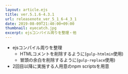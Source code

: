 ```yaml
---
layout: article.ejs
title: ver.5.1.6-4.3.1
url: releasenote_ver_5_1_6-4_3_1
date: 2019-08-09T21:40:00+09:00
thumbnail: eyecatch.jpg
excerpt: ejsコンパイル周りを整理・他
---
```


- ejsコンパイル周りを整理
    - HTMLコメントを削除するように(`gulp-htmlmin`使用)
    - 冒頭の余白を削除するように(`gulp-replace`使用)
- 2回目以降に実施する人用意のnpm scriptsを用意
